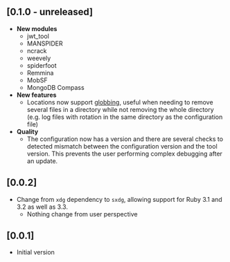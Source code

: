 ## [0.1.0 - unreleased]

- **New modules**
  - jwt_tool
  - MANSPIDER
  - ncrack
  - weevely
  - spiderfoot
  - Remmina
  - MobSF
  - MongoDB Compass
- **New features**
  - Locations now support [globbing](https://ruby-doc.org/3.3.0/Dir.html#method-c-glob), useful when needing to remove several files in a directory while not removing the whole directory (e.g. log files with rotation in the same directory as the configuration file)
- **Quality**
  - The configuration now has a version and there are several checks to detected mismatch between the configuration version and the tool version. This prevents the user performing complex debugging after an update.

## [0.0.2]

- Change from `xdg` dependency to `sxdg`, allowing support for Ruby 3.1 and 3.2 as well as 3.3.
  - Nothing change from user perspective

## [0.0.1]

- Initial version
